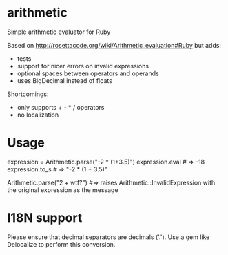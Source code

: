 arithmetic
==========

Simple arithmetic evaluator for Ruby

Based on http://rosettacode.org/wiki/Arithmetic_evaluation#Ruby but adds:
* tests
* support for nicer errors on invalid expressions
* optional spaces between operators and operands
* uses BigDecimal instead of floats

Shortcomings:
* only supports + - * / operators
* no localization

Usage
=====

expression = Arithmetic.parse("-2 * (1+3.5)")
expression.eval # => -18
expression.to_s # => "-2 * (1 + 3.5)"

Arithmetic.parse("2 + wtf?") #=> raises Arithmetic::InvalidExpression with the original expression as the message

I18N support
============

Please ensure that decimal separators are decimals ('.'). Use a gem like Delocalize to perform this conversion.
